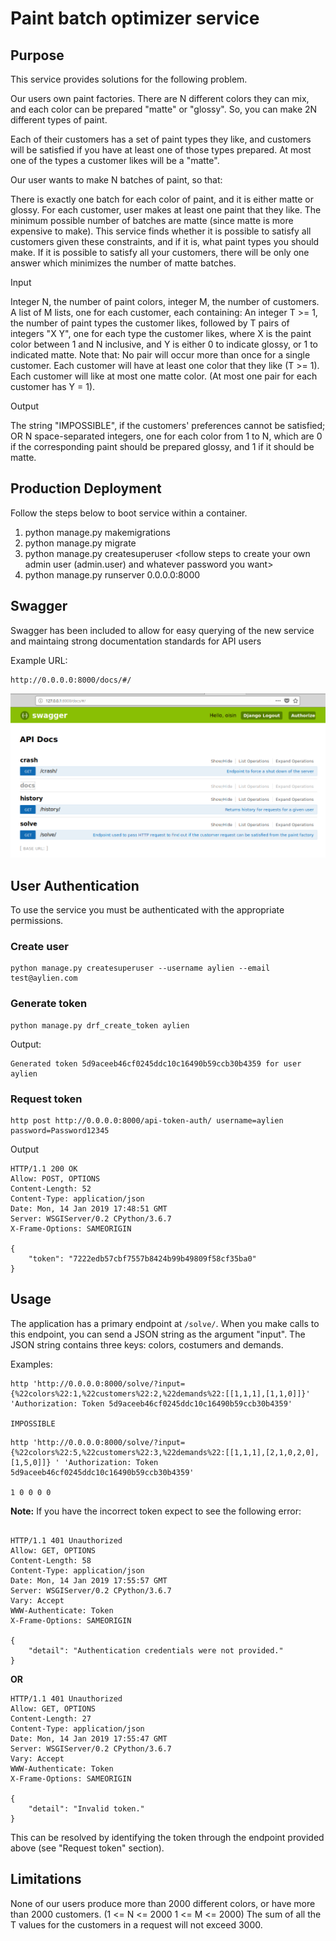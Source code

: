 # Paint batch optimizer service

## Purpose

This service provides solutions for the following problem.

Our users own paint factories. There are N different colors they can mix, and each color can be prepared "matte" or "glossy". So, you can make 2N different types of paint.

Each of their customers has a set of paint types they like, and customers will be satisfied if you have at least one of those types prepared. At most one of the types a customer likes will be a "matte".

Our user wants to make N batches of paint, so that:

There is exactly one batch for each color of paint, and it is either matte or glossy. For each customer, user makes at least one paint that they like. The minimum possible number of batches are matte (since matte is more expensive to make). This service finds whether it is possible to satisfy all customers given these constraints, and if it is, what paint types you should make. If it is possible to satisfy all your customers, there will be only one answer which minimizes the number of matte batches.

Input

Integer N, the number of paint colors,  integer M, the number of customers. A list of M lists, one for each customer, each containing: An integer T >= 1, the number of paint types the customer likes, followed by T pairs of integers "X Y", one for each type the customer likes, where X is the paint color between 1 and N inclusive, and Y is either 0 to indicate glossy, or 1 to indicated matte. Note that: No pair will occur more than once for a single customer. Each customer will have at least one color that they like (T >= 1). Each customer will like at most one matte color. (At most one pair for each customer has Y = 1). 

Output

The string "IMPOSSIBLE", if the customers' preferences cannot be satisfied; OR N space-separated integers, one for each color from 1 to N, which are 0 if the corresponding paint should be prepared glossy, and 1 if it should be matte.

## Production Deployment

Follow the steps below to boot service within a container. 

1. python manage.py makemigrations 
2. python manage.py migrate
3. python manage.py createsuperuser <follow steps to create your own admin user (admin.user) and whatever password you want>
4. python manage.py runserver 0.0.0.0:8000

## Swagger

Swagger has been included to allow for easy querying of the new service and maintaing strong documentation standards for API users

Example URL:

```
http://0.0.0.0:8000/docs/#/
```

![Screenshot](docs/swagger.PNG)

## User Authentication

To use the service you must be authenticated with the appropriate permissions.

### Create user
```
python manage.py createsuperuser --username aylien --email test@aylien.com
```
### Generate token

```
python manage.py drf_create_token aylien
```

Output:
```
Generated token 5d9aceeb46cf0245ddc10c16490b59ccb30b4359 for user aylien
```
### Request token 

```
http post http://0.0.0.0:8000/api-token-auth/ username=aylien password=Password12345
```
Output

```
HTTP/1.1 200 OK
Allow: POST, OPTIONS
Content-Length: 52
Content-Type: application/json
Date: Mon, 14 Jan 2019 17:48:51 GMT
Server: WSGIServer/0.2 CPython/3.6.7
X-Frame-Options: SAMEORIGIN

{
    "token": "7222edb57cbf7557b8424b99b49809f58cf35ba0"
}
```

## Usage

The application has a primary endpoint at `/solve/`. When you make calls to this endpoint, you can send a JSON string as the argument "input". The JSON string contains three keys: colors, costumers and demands.


Examples:

```
http 'http://0.0.0.0:8000/solve/?input={%22colors%22:1,%22customers%22:2,%22demands%22:[[1,1,1],[1,1,0]]}' 'Authorization: Token 5d9aceeb46cf0245ddc10c16490b59ccb30b4359'

IMPOSSIBLE
```
```
http 'http://0.0.0.0:8000/solve/?input={%22colors%22:5,%22customers%22:3,%22demands%22:[[1,1,1],[2,1,0,2,0],[1,5,0]]} ' 'Authorization: Token 5d9aceeb46cf0245ddc10c16490b59ccb30b4359'

1 0 0 0 0
```
**Note:** If you have the incorrect token expect to see the following error:
```

HTTP/1.1 401 Unauthorized
Allow: GET, OPTIONS
Content-Length: 58
Content-Type: application/json
Date: Mon, 14 Jan 2019 17:55:57 GMT
Server: WSGIServer/0.2 CPython/3.6.7
Vary: Accept
WWW-Authenticate: Token
X-Frame-Options: SAMEORIGIN

{
    "detail": "Authentication credentials were not provided."
}
```

**OR**

```
HTTP/1.1 401 Unauthorized
Allow: GET, OPTIONS
Content-Length: 27
Content-Type: application/json
Date: Mon, 14 Jan 2019 17:55:47 GMT
Server: WSGIServer/0.2 CPython/3.6.7
Vary: Accept
WWW-Authenticate: Token
X-Frame-Options: SAMEORIGIN

{
    "detail": "Invalid token."
}
```

This can be resolved by identifying the token through the endpoint provided above (see "Request token" section).

## Limitations

None of our users produce more than 2000 different colors, or have more than 2000 customers. (1 <= N <= 2000 1 <= M <= 2000)
The sum of all the T values for the customers in a request will not exceed 3000.


